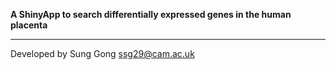 **A ShinyApp to search differentially expressed genes in the human placenta**


----
Developed by Sung Gong <ssg29@cam.ac.uk>
